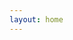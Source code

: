 ```yaml
---
layout: home
---
```

<html lang="en">
<head>
    <meta charset="utf-8">
    <meta name="viewport" content="width=device-width, initial-scale=1.0">
    <link rel="stylesheet" href="{{ '/assets/css/custom.css' | relative_url }}">
    <title>{{ page.title }}</title>
</head>
<body>
</body>
</html>
